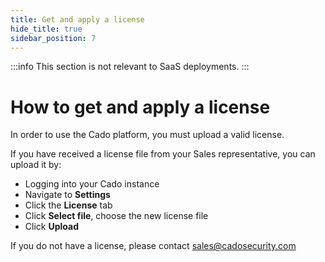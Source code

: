 ```yaml
---
title: Get and apply a license
hide_title: true
sidebar_position: 7
---
```


:::info
This section is not relevant to SaaS deployments.
:::


# How to get and apply a license
In order to use the Cado platform, you must upload a valid license.  

If you have received a license file from your Sales representative, you can upload it by:
- Logging into your Cado instance
- Navigate to **Settings**
- Click the **License** tab
- Click **Select file**, choose the new license file 
- Click **Upload**

If you do not have a license, please contact sales@cadosecurity.com 

